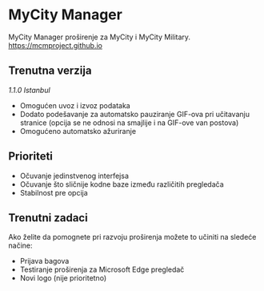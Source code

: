 # MyCity Manager

MyCity Manager proširenje za MyCity i MyCity Military.
https://mcmproject.github.io

## Trenutna verzija

*1.1.0 Istanbul*

- Omogućen uvoz i izvoz podataka
- Dodato podešavanje za automatsko pauziranje GIF-ova pri učitavanju stranice (opcija se ne odnosi na smajlije i na GIF-ove van postova)
- Omogućeno automatsko ažuriranje

## Prioriteti

- Očuvanje jedinstvenog interfejsa
- Očuvanje što sličnije kodne baze između različitih pregledača
- Stabilnost pre opcija

## Trenutni zadaci

Ako želite da pomognete pri razvoju proširenja možete to učiniti na sledeće načine:

- Prijava bagova
- Testiranje proširenja za Microsoft Edge pregledač
- Novi logo (nije prioritetno)